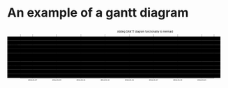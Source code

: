 # An example of a gantt diagram

<svg aria-labelledby="chart-title-remark-mermaid-0 chart-desc-remark-mermaid-0" role="img" style="max-width: 1264px;" viewBox="0 0 1264 340" xmlns="http://www.w3.org/2000/svg" width="100%" id="remark-mermaid-0"><title id="chart-title-remark-mermaid-0">Adding GANTT diagram functionality to mermaid</title><desc id="chart-desc-remark-mermaid-0"></desc><style>#remark-mermaid-0 {font-family:"trebuchet ms",verdana,arial,sans-serif;font-size:16px;fill:#333;}#remark-mermaid-0 .error-icon{fill:#552222;}#remark-mermaid-0 .error-text{fill:#552222;stroke:#552222;}#remark-mermaid-0 .edge-thickness-normal{stroke-width:2px;}#remark-mermaid-0 .edge-thickness-thick{stroke-width:3.5px;}#remark-mermaid-0 .edge-pattern-solid{stroke-dasharray:0;}#remark-mermaid-0 .edge-pattern-dashed{stroke-dasharray:3;}#remark-mermaid-0 .edge-pattern-dotted{stroke-dasharray:2;}#remark-mermaid-0 .marker{fill:#333333;stroke:#333333;}#remark-mermaid-0 .marker.cross{stroke:#333333;}#remark-mermaid-0 svg{font-family:"trebuchet ms",verdana,arial,sans-serif;font-size:16px;}#remark-mermaid-0 .mermaid-main-font{font-family:"trebuchet ms",verdana,arial,sans-serif;font-family:var(--mermaid-font-family);}#remark-mermaid-0 .exclude-range{fill:#eeeeee;}#remark-mermaid-0 .section{stroke:none;opacity:0.2;}#remark-mermaid-0 .section0{fill:rgba(102, 102, 255, 0.49);}#remark-mermaid-0 .section2{fill:#fff400;}#remark-mermaid-0 .section1,#remark-mermaid-0 .section3{fill:white;opacity:0.2;}#remark-mermaid-0 .sectionTitle0{fill:#333;}#remark-mermaid-0 .sectionTitle1{fill:#333;}#remark-mermaid-0 .sectionTitle2{fill:#333;}#remark-mermaid-0 .sectionTitle3{fill:#333;}#remark-mermaid-0 .sectionTitle{text-anchor:start;font-family:'trebuchet ms',verdana,arial,sans-serif;font-family:var(--mermaid-font-family);}#remark-mermaid-0 .grid .tick{stroke:lightgrey;opacity:0.8;shape-rendering:crispEdges;}#remark-mermaid-0 .grid .tick text{font-family:"trebuchet ms",verdana,arial,sans-serif;fill:#333;}#remark-mermaid-0 .grid path{stroke-width:0;}#remark-mermaid-0 .today{fill:none;stroke:red;stroke-width:2px;}#remark-mermaid-0 .task{stroke-width:2;}#remark-mermaid-0 .taskText{text-anchor:middle;font-family:'trebuchet ms',verdana,arial,sans-serif;font-family:var(--mermaid-font-family);}#remark-mermaid-0 .taskTextOutsideRight{fill:black;text-anchor:start;font-family:'trebuchet ms',verdana,arial,sans-serif;font-family:var(--mermaid-font-family);}#remark-mermaid-0 .taskTextOutsideLeft{fill:black;text-anchor:end;}#remark-mermaid-0 .task.clickable{cursor:pointer;}#remark-mermaid-0 .taskText.clickable{cursor:pointer;fill:#003163!important;font-weight:bold;}#remark-mermaid-0 .taskTextOutsideLeft.clickable{cursor:pointer;fill:#003163!important;font-weight:bold;}#remark-mermaid-0 .taskTextOutsideRight.clickable{cursor:pointer;fill:#003163!important;font-weight:bold;}#remark-mermaid-0 .taskText0,#remark-mermaid-0 .taskText1,#remark-mermaid-0 .taskText2,#remark-mermaid-0 .taskText3{fill:white;}#remark-mermaid-0 .task0,#remark-mermaid-0 .task1,#remark-mermaid-0 .task2,#remark-mermaid-0 .task3{fill:#8a90dd;stroke:#534fbc;}#remark-mermaid-0 .taskTextOutside0,#remark-mermaid-0 .taskTextOutside2{fill:black;}#remark-mermaid-0 .taskTextOutside1,#remark-mermaid-0 .taskTextOutside3{fill:black;}#remark-mermaid-0 .active0,#remark-mermaid-0 .active1,#remark-mermaid-0 .active2,#remark-mermaid-0 .active3{fill:#bfc7ff;stroke:#534fbc;}#remark-mermaid-0 .activeText0,#remark-mermaid-0 .activeText1,#remark-mermaid-0 .activeText2,#remark-mermaid-0 .activeText3{fill:black!important;}#remark-mermaid-0 .done0,#remark-mermaid-0 .done1,#remark-mermaid-0 .done2,#remark-mermaid-0 .done3{stroke:grey;fill:lightgrey;stroke-width:2;}#remark-mermaid-0 .doneText0,#remark-mermaid-0 .doneText1,#remark-mermaid-0 .doneText2,#remark-mermaid-0 .doneText3{fill:black!important;}#remark-mermaid-0 .crit0,#remark-mermaid-0 .crit1,#remark-mermaid-0 .crit2,#remark-mermaid-0 .crit3{stroke:#ff8888;fill:red;stroke-width:2;}#remark-mermaid-0 .activeCrit0,#remark-mermaid-0 .activeCrit1,#remark-mermaid-0 .activeCrit2,#remark-mermaid-0 .activeCrit3{stroke:#ff8888;fill:#bfc7ff;stroke-width:2;}#remark-mermaid-0 .doneCrit0,#remark-mermaid-0 .doneCrit1,#remark-mermaid-0 .doneCrit2,#remark-mermaid-0 .doneCrit3{stroke:#ff8888;fill:lightgrey;stroke-width:2;cursor:pointer;shape-rendering:crispEdges;}#remark-mermaid-0 .milestone{transform:rotate(45deg) scale(0.8,0.8);}#remark-mermaid-0 .milestoneText{font-style:italic;}#remark-mermaid-0 .doneCritText0,#remark-mermaid-0 .doneCritText1,#remark-mermaid-0 .doneCritText2,#remark-mermaid-0 .doneCritText3{fill:black!important;}#remark-mermaid-0 .activeCritText0,#remark-mermaid-0 .activeCritText1,#remark-mermaid-0 .activeCritText2,#remark-mermaid-0 .activeCritText3{fill:black!important;}#remark-mermaid-0 .titleText{text-anchor:middle;font-size:18px;fill:#333;font-family:'trebuchet ms',verdana,arial,sans-serif;font-family:var(--mermaid-font-family);}#remark-mermaid-0 :root{--mermaid-font-family:"trebuchet ms",verdana,arial,sans-serif;}</style><g></g><g></g><g text-anchor="middle" font-family="sans-serif" font-size="10" fill="none" transform="translate(75, 290)" class="grid"><path d="M0.5,-255V0.5H1114.5V-255" stroke="currentColor" class="domain"></path><g transform="translate(70.5,0)" opacity="1" class="tick"><line y2="-255" stroke="currentColor"></line><text style="text-anchor: middle;" font-size="10" stroke="none" dy="1em" y="3" fill="#000">2014-01-07</text></g><g transform="translate(209.5,0)" opacity="1" class="tick"><line y2="-255" stroke="currentColor"></line><text style="text-anchor: middle;" font-size="10" stroke="none" dy="1em" y="3" fill="#000">2014-01-09</text></g><g transform="translate(348.5,0)" opacity="1" class="tick"><line y2="-255" stroke="currentColor"></line><text style="text-anchor: middle;" font-size="10" stroke="none" dy="1em" y="3" fill="#000">2014-01-11</text></g><g transform="translate(487.5,0)" opacity="1" class="tick"><line y2="-255" stroke="currentColor"></line><text style="text-anchor: middle;" font-size="10" stroke="none" dy="1em" y="3" fill="#000">2014-01-13</text></g><g transform="translate(627.5,0)" opacity="1" class="tick"><line y2="-255" stroke="currentColor"></line><text style="text-anchor: middle;" font-size="10" stroke="none" dy="1em" y="3" fill="#000">2014-01-15</text></g><g transform="translate(766.5,0)" opacity="1" class="tick"><line y2="-255" stroke="currentColor"></line><text style="text-anchor: middle;" font-size="10" stroke="none" dy="1em" y="3" fill="#000">2014-01-17</text></g><g transform="translate(905.5,0)" opacity="1" class="tick"><line y2="-255" stroke="currentColor"></line><text style="text-anchor: middle;" font-size="10" stroke="none" dy="1em" y="3" fill="#000">2014-01-19</text></g><g transform="translate(1044.5,0)" opacity="1" class="tick"><line y2="-255" stroke="currentColor"></line><text style="text-anchor: middle;" font-size="10" stroke="none" dy="1em" y="3" fill="#000">2014-01-21</text></g></g><g><rect class="section section0" height="24" width="1226.5" y="48" x="0"></rect><rect class="section section1" height="24" width="1226.5" y="144" x="0"></rect><rect class="section section1" height="24" width="1226.5" y="168" x="0"></rect><rect class="section section0" height="24" width="1226.5" y="72" x="0"></rect><rect class="section section1" height="24" width="1226.5" y="192" x="0"></rect><rect class="section section0" height="24" width="1226.5" y="96" x="0"></rect><rect class="section section1" height="24" width="1226.5" y="216" x="0"></rect><rect class="section section0" height="24" width="1226.5" y="120" x="0"></rect><rect class="section section1" height="24" width="1226.5" y="240" x="0"></rect><rect class="section section1" height="24" width="1226.5" y="264" x="0"></rect></g><g><rect class="task done0" transform-origin="144.5px 60px" height="20" width="139" y="50" x="75" ry="3" rx="3" id="des1"></rect><rect class="task doneCrit1" transform-origin="110px 156px" height="20" width="70" y="146" x="75" ry="3" rx="3" id="task1"></rect><rect class="task doneCrit1" transform-origin="284px 180px" height="20" width="140" y="170" x="214" ry="3" rx="3" id="task2"></rect><rect class="task active0" transform-origin="388.5px 84px" height="20" width="209" y="74" x="284" ry="3" rx="3" id="des2"></rect><rect class="task activeCrit1" transform-origin="458px 204px" height="20" width="208" y="194" x="354" ry="3" rx="3" id="task3"></rect><rect class="task task0" transform-origin="667px 108px" height="20" width="348" y="98" x="493" ry="3" rx="3" id="des3"></rect><rect class="task crit1" transform-origin="736.5px 228px" height="20" width="349" y="218" x="562" ry="3" rx="3" id="task4"></rect><rect class="task task0" transform-origin="1015px 132px" height="20" width="348" y="122" x="841" ry="3" rx="3" id="des4"></rect><rect class="task task1" transform-origin="980.5px 252px" height="20" width="139" y="242" x="911" ry="3" rx="3" id="task5"></rect><rect class="task task1" transform-origin="1084.5px 276px" height="20" width="69" y="266" x="1050" ry="3" rx="3" id="task6"></rect><text class="taskText taskText0  doneText0 width-77.3818359375" y="63.5" x="144.5" font-size="11" id="des1-text">Completed task            </text><text class="taskTextOutsideRight taskTextOutside1  doneCritText1 width-168.921875" y="159.5" x="150" font-size="11" id="task1-text">Completed task in the critical line </text><text class="taskText taskText1  doneCritText1 width-135.375" y="183.5" x="284" font-size="11" id="task2-text">Implement parser and jison          </text><text class="taskText taskText0 activeText0 width-54.7265625" y="87.5" x="388.5" font-size="11" id="des2-text">Active task               </text><text class="taskText taskText1 activeCritText1 critText1 width-112.443359375" y="207.5" x="458" font-size="11" id="task3-text">Create tests for parser             </text><text class="taskText taskText0  width-56.337890625" y="111.5" x="667" font-size="11" id="des3-text">Future task               </text><text class="taskText taskText1  critText1 width-128.203125" y="231.5" x="736.5" font-size="11" id="task4-text">Future task in critical line        </text><text class="taskText taskText0  width-61.88623046875" y="135.5" x="1015" font-size="11" id="des4-text">Future task2               </text><text class="taskText taskText1  width-124.49609375" y="255.5" x="980.5" font-size="11" id="task5-text">Create tests for renderer           </text><text class="taskTextOutsideRight taskTextOutside1  width-79.21875" y="279.5" x="1124" font-size="11" id="task6-text">Add to mermaid                      </text></g><g><text class="sectionTitle sectionTitle0" font-size="11" y="98" x="10" dy="0em"><tspan x="10" alignment-baseline="central">A section</tspan></text><text class="sectionTitle sectionTitle1" font-size="11" y="218" x="10" dy="0em"><tspan x="10" alignment-baseline="central">Critical tasks</tspan></text></g><g class="today"><line class="today" y2="315" y1="25" x2="226752" x1="226752"></line></g><text class="titleText" y="25" x="632">Adding GANTT diagram functionality to mermaid</text></svg>
